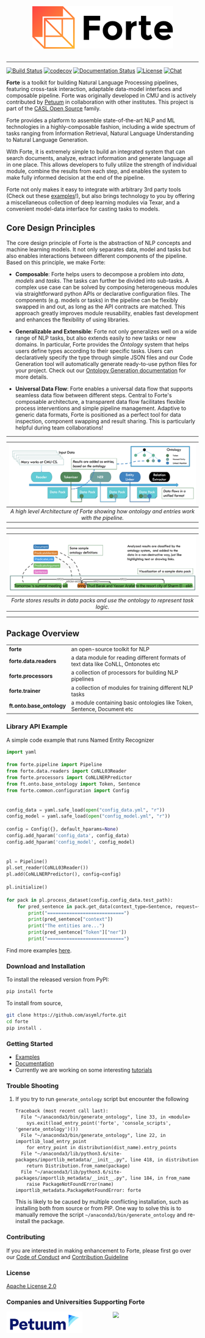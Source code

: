 <div align="center">
   <img src="https://raw.githubusercontent.com/asyml/forte/master/docs/_static/img/logo_h.png"><br><br>
</div>

-----------------

[![Build Status](https://github.com/asyml/forte/actions/workflows/main.yml/badge.svg)](https://github.com/asyml/forte/actions/workflows/main.yml)
[![codecov](https://codecov.io/gh/asyml/forte/branch/master/graph/badge.svg)](https://codecov.io/gh/asyml/forte)
[![Documentation Status](https://readthedocs.org/projects/asyml-forte/badge/?version=latest)](https://asyml-forte.readthedocs.io/en/latest/?badge=latest)
[![License](https://img.shields.io/badge/license-Apache%202.0-blue.svg)](https://github.com/asyml/forte/blob/master/LICENSE)
[![Chat](http://img.shields.io/badge/gitter.im-asyml/forte-blue.svg)](https://gitter.im/asyml/community)


**Forte** is a toolkit for building Natural Language Processing pipelines, featuring cross-task 
interaction, adaptable data-model interfaces and composable pipeline. 
Forte was originally developed in CMU and is actively contributed by [Petuum](https://petuum.com/) 
in collaboration with other institutes.
This project is part of the [CASL Open Source](http://casl-project.ai/) family.

Forte provides a platform to assemble
state-of-the-art NLP and ML technologies in a highly-composable fashion, including a wide 
spectrum of tasks ranging from Information Retrieval, Natural Language Understanding to Natural 
Language Generation.  

With Forte, it is extremely simple to build an integrated system that can search documents, 
analyze, extract information and generate language all in one place. This allows developers
to fully utilize the strength of individual module, combine the results from each step, and enables 
the system to make fully informed decision at the end of the pipeline.  

Forte not only makes it easy to integrate with arbitrary 3rd party tools (Check out these [examples](./examples)!),
but also brings technology to you by offering a miscellaneous collection of deep learning modules via Texar, and 
a convenient model-data interface for casting tasks to models.

## Core Design Principles

The core design principle of Forte is the abstraction of NLP concepts and machine learning models. It 
not only separates data, model and tasks but also enables interactions between different components of 
the pipeline. Based on this principle, we make Forte:

* **Composable**: Forte helps users to decompose a problem into *data*, *models* and *tasks*. 
The tasks can further be divided into sub-tasks. A complex use case 
can be solved by composing heterogeneous modules via straightforward python APIs or declarative 
configuration files. The components (e.g. models or tasks) in the pipeline can be flexibly 
swapped in and out, as long as the API contracts are matched. This approach greatly improves module 
reusability, enables fast development and enhances the flexibility of using libraries.
   
* **Generalizable and Extensible**: Forte not only generalizes well on a wide 
range of NLP tasks, but also extends easily to new tasks or new domains. In particular, Forte 
provides the *Ontology* system that helps users define types according to their specific tasks. 
Users can declaratively specify the type through simple JSON files and our Code Generation tool 
will automatically generate ready-to-use python files for your project. Check out our 
[Ontology Generation documentation](./docs/ontology_generation.md) for more details.

* **Universal Data Flow**: Forte enables a universal data flow that supports seamless data flow between
different steps. Central to Forte's composable architecture, a transparent data flow facilitates flexible 
process interventions and simple pipeline management. Adaptive to generic data formats, Forte is positioned as 
a perfect tool for data inspection, component swapping and result sharing. 
This is particularly helpful during team collaborations!

-----------------
| ![forte_arch.jpg](https://raw.githubusercontent.com/asyml/forte/master/docs/_static/img/forte_arch.png) | 
|:--:| 
| *A high level Architecture of Forte showing how ontology and entries work with the pipeline.* |
-----------------
| ![forte_results.jpg](https://raw.githubusercontent.com/asyml/forte/master/docs/_static/img/forte_results.png) | 
|:--:| 
| *Forte stores results in data packs and use the ontology to represent task logic.* |
-----------------

## Package Overview

<table>
<tr>
    <td><b> forte </b></td>
    <td> an open-source toolkit for NLP  </td>
</tr>
<tr>
    <td><b> forte.data.readers </b></td>
    <td> a data module for reading different formats of text data like CoNLL, Ontonotes etc 
    </td>
</tr>
<tr>
    <td><b> forte.processors </b></td>
    <td> a collection of processors for building NLP pipelines </td>
</tr>
<tr>
    <td><b> forte.trainer </b></td>
    <td> a collection of modules for training different NLP tasks </td>
</tr>
<tr>
    <td><b> ft.onto.base_ontology </b></td>
    <td> a module containing basic ontologies like Token, Sentence, Document etc </td>
</tr>
</table>

### Library API Example

A simple code example that runs Named Entity Recognizer

```python
import yaml

from forte.pipeline import Pipeline
from forte.data.readers import CoNLL03Reader
from forte.processors import CoNLLNERPredictor
from ft.onto.base_ontology import Token, Sentence
from forte.common.configuration import Config


config_data = yaml.safe_load(open("config_data.yml", "r"))
config_model = yaml.safe_load(open("config_model.yml", "r"))

config = Config({}, default_hparams=None)
config.add_hparam('config_data', config_data)
config.add_hparam('config_model', config_model)


pl = Pipeline()
pl.set_reader(CoNLL03Reader())
pl.add(CoNLLNERPredictor(), config=config)

pl.initialize()

for pack in pl.process_dataset(config.config_data.test_path):
    for pred_sentence in pack.get_data(context_type=Sentence, request={Token: {"fields": ["ner"]}}):
        print("============================")
        print(pred_sentence["context"])
        print("The entities are...")
        print(pred_sentence["Token"]["ner"])
        print("============================")

```

Find more examples [here](./examples).

### Download and Installation

To install the released version from PyPI:
```bash
pip install forte
```

To install from source, 
```bash
git clone https://github.com/asyml/forte.git
cd forte
pip install .
```

### Getting Started

* [Examples](./examples)
* [Documentation](https://asyml-forte.readthedocs.io/)
* Currently we are working on some interesting [tutorials](https://github.com/asyml/forte/wiki)

### Trouble Shooting
1. If you try to run `generate_ontology` script but encounter the following
    ```
    Traceback (most recent call last):
      File "~/anaconda3/bin/generate_ontology", line 33, in <module>
        sys.exit(load_entry_point('forte', 'console_scripts', 'generate_ontology')())
      File "~/anaconda3/bin/generate_ontology", line 22, in importlib_load_entry_point
        for entry_point in distribution(dist_name).entry_points
      File "~/anaconda3/lib/python3.6/site-packages/importlib_metadata/__init__.py", line 418, in distribution
        return Distribution.from_name(package)
      File "~/anaconda3/lib/python3.6/site-packages/importlib_metadata/__init__.py", line 184, in from_name
        raise PackageNotFoundError(name)
    importlib_metadata.PackageNotFoundError: forte
    ```
    This is likely to be caused by multiple conflicting installation, such as
    installing both from source or from PIP. One way to solve this is to manually
    remove the script `~/anaconda3/bin/generate_ontology` and re-install the package.

### Contributing
If you are interested in making enhancement to Forte, please first go over our [Code of Conduct](https://github.com/asyml/forte/blob/master/CODE_OF_CONDUCT.md) and [Contribution Guideline](https://github.com/asyml/forte/blob/master/CONTRIBUTING.md)

### License

[Apache License 2.0](./LICENSE)

### Companies and Universities Supporting Forte
<p float="left">
   <img src="https://raw.githubusercontent.com/asyml/forte/master/docs/_static/img/Petuum.png" width="200" align="top">
   &nbsp;&nbsp;&nbsp;&nbsp;&nbsp;&nbsp;&nbsp;&nbsp;&nbsp;&nbsp;&nbsp;&nbsp;&nbsp;&nbsp;&nbsp;&nbsp;&nbsp;&nbsp;
   <img src="https://asyml.io/assets/institutions/cmu.png", width="200" align="top">
</p>

